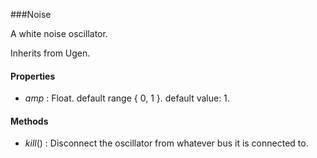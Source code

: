 ###Noise

A white noise oscillator. 

Inherits from Ugen.

#### Properties

* _amp_ : Float. default range { 0, 1 }. default value: 1.

#### Methods

* _kill_() : Disconnect the oscillator from whatever bus it is connected to. 
